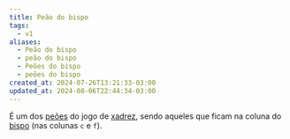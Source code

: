 ```yaml
---
title: Peão do bispo
tags:
  - v1
aliases:
  - Peão do bispo
  - peão do bispo
  - Peões do bispo
  - peões do bispo
created_at: 2024-07-26T13:21:33-03:00
updated_at: 2024-08-06T22:44:34-03:00
---
```


É um dos [peões](../06/Xadrez_Peao.md) do jogo de [xadrez](../../../../sementes/2024/07/2024-07-06-Xadrez.md), sendo aqueles que ficam na coluna do [bispo](../07/Xadrez_Bispo.md) (nas colunas `c` e `f`).